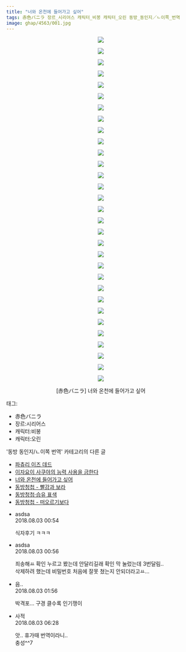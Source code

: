 ```yaml
---
title: "너와 온천에 들어가고 싶어"
tags: 赤色バニラ 장르_시리어스 캐릭터_비봉 캐릭터_오린 동방_동인지／ㄴ이쪽_번역
image: ghap/4563/001.jpg
---
```

<div class="article">
<p style="text-align: center; clear: none; float: none;"><img src="{{ site.nasurl }}/ghap/4563/001.jpg"/></p>
<p style="text-align: center; clear: none; float: none;"><img src="{{ site.nasurl }}/ghap/4563/002.jpg"/></p>
<p style="text-align: center; clear: none; float: none;"><img src="{{ site.nasurl }}/ghap/4563/003.jpg"/></p>
<p style="text-align: center; clear: none; float: none;"><img src="{{ site.nasurl }}/ghap/4563/004.jpg"/></p>
<p style="text-align: center; clear: none; float: none;"><img src="{{ site.nasurl }}/ghap/4563/005.jpg"/></p>
<p style="text-align: center; clear: none; float: none;"><img src="{{ site.nasurl }}/ghap/4563/006.jpg"/></p>
<p style="text-align: center; clear: none; float: none;"><img src="{{ site.nasurl }}/ghap/4563/007.jpg"/></p>
<p style="text-align: center; clear: none; float: none;"><img src="{{ site.nasurl }}/ghap/4563/008.jpg"/></p>
<p style="text-align: center; clear: none; float: none;"><img src="{{ site.nasurl }}/ghap/4563/009.jpg"/></p>
<p style="text-align: center; clear: none; float: none;"><img src="{{ site.nasurl }}/ghap/4563/010.jpg"/></p>
<p style="text-align: center; clear: none; float: none;"><img src="{{ site.nasurl }}/ghap/4563/011.jpg"/></p>
<p style="text-align: center; clear: none; float: none;"><img src="{{ site.nasurl }}/ghap/4563/012.jpg"/></p>
<p style="text-align: center; clear: none; float: none;"><img src="{{ site.nasurl }}/ghap/4563/013.jpg"/></p>
<p style="text-align: center; clear: none; float: none;"><img src="{{ site.nasurl }}/ghap/4563/014.jpg"/></p>
<p style="text-align: center; clear: none; float: none;"><img src="{{ site.nasurl }}/ghap/4563/015.jpg"/></p>
<p style="text-align: center; clear: none; float: none;"><img src="{{ site.nasurl }}/ghap/4563/016.jpg"/></p>
<p style="text-align: center; clear: none; float: none;"><img src="{{ site.nasurl }}/ghap/4563/017.jpg"/></p>
<p style="text-align: center; clear: none; float: none;"><img src="{{ site.nasurl }}/ghap/4563/018.jpg"/></p>
<p style="text-align: center; clear: none; float: none;"><img src="{{ site.nasurl }}/ghap/4563/019.jpg"/></p>
<p style="text-align: center; clear: none; float: none;"><img src="{{ site.nasurl }}/ghap/4563/020.jpg"/></p>
<p style="text-align: center; clear: none; float: none;"><img src="{{ site.nasurl }}/ghap/4563/021.jpg"/></p>
<p style="text-align: center; clear: none; float: none;"><img src="{{ site.nasurl }}/ghap/4563/022.jpg"/></p>
<p style="text-align: center; clear: none; float: none;"><img src="{{ site.nasurl }}/ghap/4563/023.jpg"/></p>
<p style="text-align: center; clear: none; float: none;"><img src="{{ site.nasurl }}/ghap/4563/024.jpg"/></p>
<p style="text-align: center; clear: none; float: none;"><img src="{{ site.nasurl }}/ghap/4563/025.jpg"/></p>
<p style="text-align: center; clear: none; float: none;"><img src="{{ site.nasurl }}/ghap/4563/026.jpg"/></p>
<p style="text-align: center; clear: none; float: none;"><img src="{{ site.nasurl }}/ghap/4563/027.jpg"/></p>
<p style="text-align: center; clear: none; float: none;"><img src="{{ site.nasurl }}/ghap/4563/028.jpg"/></p>
<p style="text-align: center; clear: none; float: none;"><img src="{{ site.nasurl }}/ghap/4563/029.jpg"/></p>
<p style="text-align: center; clear: none; float: none;"><img src="{{ site.nasurl }}/ghap/4563/030.jpg"/></p>
<p style="text-align: center; clear: none; float: none;"><img src="{{ site.nasurl }}/ghap/4563/031.jpg"/></p>
<p style="text-align: center; clear: none; float: none;">[赤色バニラ] 너와 온천에 들어가고 싶어</p>
</div><div class="tagTrail">
<p>태그: </p>
<ul>
<li>赤色バニラ</li>
<li>장르:시리어스</li>
<li>캐릭터:비봉</li>
<li>캐릭터:오린</li>
</ul>
</div><div class="another">
<p>'동방 동인지/ㄴ이쪽 번역' 카테고리의 다른 글</p>
<ul>
<li><a href="/2018-08-16-ghap_4600">파츄리 이즈 데드</a></li>
<li><a href="/2018-08-03-ghap_4566">이자요이 사쿠야의 능력 사용을 금한다</a></li>
<li><a href="/2018-08-02-ghap_4563">너와 온천에 들어가고 싶어</a></li>
<li><a href="/2018-07-29-ghap_4552">동방청첩 - 빨강과 보라</a></li>
<li><a href="/2018-07-24-ghap_4545">동방청첩·습유 표색</a></li>
<li><a href="/2018-07-22-ghap_4533">동방청첩 - 떠오르기보다</a></li>
</ul>
</div><div class="cb_module cb_fluid">
<div class="cb_wrt cb_profile">
<div class="comment">
<ul>
<li class="cb_thumb_off" id="comment15299561">
<div class="cb_comment_area">
<div class="cb_info_area">
<div class="cb_section">
<span class="cb_nick_name">asdsa</span>
</div>
<div class="cb_section">
<span class="cb_date">2018.08.03 00:54 </span>
</div>
</div>
<div class="cb_dsc_comment">
<p class="cb_dsc">
											식자후기 ㅋㅋㅋ
										</p>
</div>
</div></li>
<li class="cb_thumb_off" id="comment15299564">
<div class="cb_comment_area">
<div class="cb_info_area">
<div class="cb_section">
<span class="cb_nick_name">asdsa</span>
</div>
<div class="cb_section">
<span class="cb_date">2018.08.03 00:56 </span>
</div>
</div>
<div class="cb_dsc_comment">
<p class="cb_dsc">
											죄송해ㅛ 확인 누르고 봤는데 안달리길래 확인 막 눌렀는데 3번달림..<br/>
삭제하려 했는데 비밀번호 처음에 잘못 쳤는지 안되더라고ㅛ...
										</p>
</div>
</div></li>
<li class="cb_thumb_off" id="comment15299585">
<div class="cb_comment_area">
<div class="cb_info_area">
<div class="cb_section">
<span class="cb_nick_name">음..</span>
</div>
<div class="cb_section">
<span class="cb_date">2018.08.03 01:56 </span>
</div>
</div>
<div class="cb_dsc_comment">
<p class="cb_dsc">
											박격포... 구경 클수록 인기쟁이
										</p>
</div>
</div></li>
<li class="cb_thumb_off" id="comment15299673">
<div class="cb_comment_area">
<div class="cb_info_area">
<div class="cb_section">
<span class="cb_nick_name">사적</span>
</div>
<div class="cb_section">
<span class="cb_date">2018.08.03 06:28 </span>
</div>
</div>
<div class="cb_dsc_comment">
<p class="cb_dsc">
											앗.. 휴가때 번역이라니..<br/>
충성^^7
										</p>
</div>
</div></li>
</ul>
</div>
</div><!-- commentList close -->
</div>